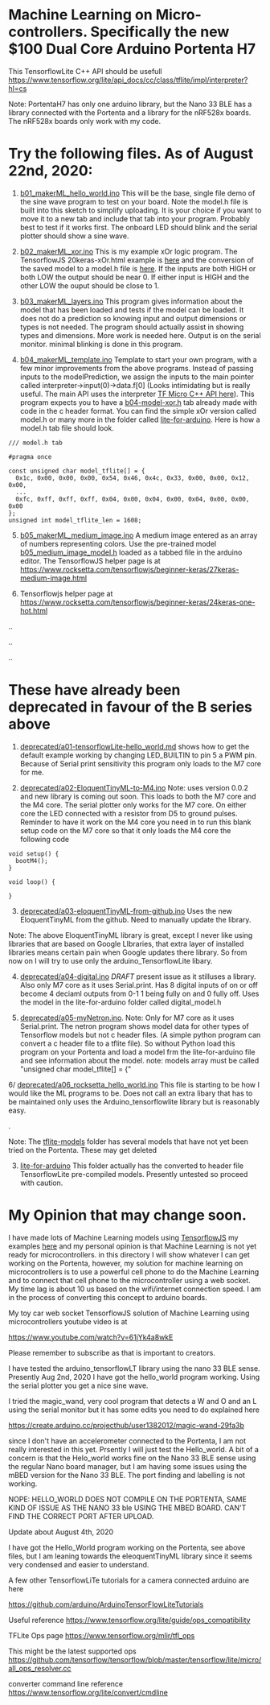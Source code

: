 # Machine Learning on Micro-controllers. Specifically the new $100 Dual Core Arduino Portenta H7



This TensorflowLite C++ API should be usefull
https://www.tensorflow.org/lite/api_docs/cc/class/tflite/impl/interpreter?hl=cs

Note: PortentaH7 has only one arduino library, but the Nano 33 BLE has a library connected with the Portenta and a library for the nRF528x boards. The nRF528x boards only work with my code. 


# Try the following files. As of August 22nd, 2020:

1. [b01_makerML_hello_world.ino](b01_makerML_hello_world.ino) This will be the base, single file demo of the sine wave program to test on your board. Note the model.h file is built into this sketch to simplify uploading. It is your choice if you want to move it to a new tab and include that tab into your program. Probably best to test if it works first. The onboard LED should blink and the serial plotter should show a sine wave.

2. [b02_makerML_xor.ino](b02_makerML_xor.ino) This is my example xOr logic program. The TensorflowJS 20keras-xOr.html example is [here](https://www.rocksetta.com/tensorflowjs/beginner-keras/20keras-xOr.html) and the conversion of the saved model to a model.h file is [here](https://github.com/hpssjellis/my-examples-for-the-arduino-portentaH7/tree/master/m09-Tensoflow/tfjs-convert-to-arduino-header). If the inputs are both HIGH or both LOW the output should be near 0. If either input is HIGH and the other LOW the ouput should be close to 1.

3. [b03_makerML_layers.ino](b03-makerML-layers.ino) This program gives information about the model that has been loaded and tests if the model can be loaded. It does not do a prediction so knowing input and output dimensions or types is not needed. The program should actually assist in showing types and dimensions. More work is needed here. Output is on the serial monitor. minimal blinking is done in this program.

4. [b04_makerML_template.ino](b04_makerML_template.ino) Template to start your own program, with a few minor improvements from the above programs. Instead of passing inputs to the modelPrediction, we assign the inputs to the main pointer called interpreter->input(0)->data.f[0] (Looks intimidating but is really useful. The main API uses the interpreter [TF Micro C++ API here](https://www.tensorflow.org/lite/api_docs/cc/class/tflite/impl/interpreter)). This program expects you to have a [b04-model-xor.h](b04-model-xor.h) tab already made with code in the c header format. You can find the simple xOr version called model.h or many more in the folder called [lite-for-arduino](https://github.com/hpssjellis/my-examples-for-the-arduino-portentaH7/tree/master/m09-Tensoflow/lite-for-arduino). Here is how a model.h tab file should look.


```
/// model.h tab

#pragma once

const unsigned char model_tflite[] = {
  0x1c, 0x00, 0x00, 0x00, 0x54, 0x46, 0x4c, 0x33, 0x00, 0x00, 0x12, 0x00,
  ...
  0xfc, 0xff, 0xff, 0xff, 0x04, 0x00, 0x04, 0x00, 0x04, 0x00, 0x00, 0x00
};
unsigned int model_tflite_len = 1608;

```

5. [b05_makerML_medium_image.ino](b05_makerML_medium_image.ino) A medium image entered as an array of numbers representing colors. Use the pre-trained model [b05_medium_image_model.h](b05_medium_image_model.h) loaded as a tabbed file in the arduino editor. The TensorflowJS helper page is at  https://www.rocksetta.com/tensorflowjs/beginner-keras/27keras-medium-image.html



6. []()    Tensorflowjs helper page at https://www.rocksetta.com/tensorflowjs/beginner-keras/24keras-one-hot.html



..





..





..








# These have already been deprecated in favour of the B series above

1. [deprecated/a01-tensorflowLite-hello_world.md](deprecated/a01-tensorflowLite-hello_world.md) shows how to get the default example working by changing LED_BUILTIN to pin 5 a PWM pin. Because of Serial print sensitivity this program only loads to the M7 core for me.


2. [deprecated/a02-EloquentTinyML-to-M4.ino](deprecated/a02-EloquentTinyML-to-M4.ino) Note: uses version 0.0.2 and new library is coming out soon. This loads to both the M7 core and the M4 core. The serial plotter only works for the M7 core. On either core the LED connected with a resistor from D5 to ground pulses. Reminder to have it work on the M4 core you need in  to run this  blank setup code on the M7 core so that it only loads the M4 core the following code

```
void setup() {
  bootM4();
}

void loop() {
 
}

```

3. [deprecated/a03-eloquentTinyML-from-github.ino](deprecated/a03-eloquentTineML-from-github.ino) Uses the new EloquentTinyML from the github. Need to manually update the library.


Note: The above EloquentTinyML library is great, except I never like using libraries that are based on Google LIbraries, that extra layer of installed libraries means certain pain when Google updates there library. So from now on I will try to use only the arduino_TensorflowLite libary.


4. [deprecated/a04-digital.ino](deprecated/a04.digital.ino) *DRAFT* present issue as it stilluses a library. Also only M7 core as it uses Serial.print. Has 8 digital inputs of on or off become 4 deciaml outputs from 0-1 1 being fully on and 0 fully off. Uses the model in the lite-for-arduino folder called digital_model.h

5. [deprecated/a05-myNetron.ino](deprecated/a05-myNetron.ino). Note: Only for M7 core as it uses Serial.print. The netron program shows model data for other types of Tensorflow models but not c header files. (A simple python program can convert a c header file to a tflite file). So without Python load this program on your Portenta and load a model frm the lite-for-arduino file and see information about the model. note: models array must be called  "unsigned char model_tflite[] = {"

6/ [deprecated/a06_rocksetta_hello_world.ino](deprecated/a06_rocksetta_hello_world.ino) This file is starting to be how I would like the ML programs to be. Does not call an extra libary that has to be maintained only uses the Arduino_tensorflowlite library but is reasonably easy.




.


Note: The [tflite-models](tflite-models) folder has several models that have not yet been tried on the Portenta. These may get deleted

3. [lite-for-arduino](lite-for-arduino) This folder actually has the converted to header file TensorflowLite pre-compiled models. Presently untested so proceed with caution.




# My Opinion that may change soon.

I have made lots of Machine Learning models using [TensorflowJS](https://www.tensorflow.org/js) my examples [here](http://rocksetta.com/tensorflowjs) and my personal opinion is that Machine Learning is not yet ready for microcontrollers. 
in this directory I will show whatever I can get working on the Portenta, however, my solution for machine learning on microcontrollers is to use a powerful cell phone to do the Machine Learning and to connect 
that cell phone to the microcontroller using a web socket. My time lag is about 10 us based on the wifi/internet connection speed. I am in the process of converting this concept to arduino boards.


My toy car web socket TensorflowJS solution of Machine Learning using microcontrollers youtube video is at

https://www.youtube.com/watch?v=61jYk4a8wkE

Please remember to subscribe as that is important to creators.


I have tested the arduino_tensorflowLT library using the nano 33 BLE sense. Presently Aug 2nd, 2020 I have got the hello_world program working. Using the serial plotter you get a nice sine wave.

I tried the magic_wand, very cool program that detects a W and O and an L using the serial monitor but it has some edits you need to do explained here

https://create.arduino.cc/projecthub/user1382012/magic-wand-29fa3b

since I don't have an accelerometer connected to the Portenta, I am not really interested in this yet. Prsently I will just test the Hello_world. A bit of a concern is that the Helo_world works fine on the Nano 33 BLE sense using the regular Nano board manager, but I am having some issues using the mBED version for the Nano 33 BLE. The port finding and labelling is not working. 


NOPE: HELLO_WORLD DOES NOT COMPILE ON THE PORTENTA, SAME KIND OF ISSUE AS THE NANO 33 ble USING THE MBED BOARD. CAN'T FIND THE CORRECT PORT AFTER UPLOAD.

Update about August 4th, 2020

I have got the Hello_World program working on the Portenta, see above files, but I am leaning towards the eleoquentTinyML library since it seems very condensed and easier to understand.



A few other TensorflowLiTe tutorials for a camera connected arduino are here

https://github.com/arduino/ArduinoTensorFlowLiteTutorials


Useful reference  https://www.tensorflow.org/lite/guide/ops_compatibility

TFLite Ops page  https://www.tensorflow.org/mlir/tfl_ops

This might be the latest supported ops   https://github.com/tensorflow/tensorflow/blob/master/tensorflow/lite/micro/all_ops_resolver.cc


converter command line reference   https://www.tensorflow.org/lite/convert/cmdline



